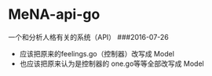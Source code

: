 # MeNA-api-go
一个和分析人格有关的系统（API）
###2016-07-26
* 应该把原来的feelings.go（控制器）改写成 Model
* 也应该把原来认为是控制器的 one.go等等全部改写成 Model